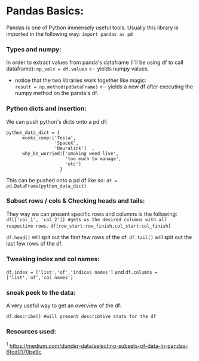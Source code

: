 # Pandas Basics:

Pandas is one of Python immensely useful tools. Usually this library is imported in the following way:
`import pandas as pd`

### Types and numpy:
In order to extract values from panda's dataframe (I'll be using df to call dataframe):
`np_vals = df.values` <-- yields numpy values.

* notice that the two libraries work together like magic: <br>
`result = np.method(pdDataFrame)` <-- yields a new df after executing the numpy method on the panda's df.

### Python dicts and insertion:
We can push python's dicts onto a pd df:

```
python_data_dict = {
      musks_comp:['Tesla',
                  'SpaceX',
                  'Neuralink']  ,
      why_be_worried:['smoking weed live',
                      'too much to manage',
                      'etc']
                    }
```

This can be pushed onto a pd df like so:
`df = pd.DataFrame(python_data_dict)`

### Subset rows / cols & Checking heads and tails:
They way we can present specific rows and columns is the following:
`df[['col_1', 'col_2']] #gets us the desired columns with all respective rows.`
`df[row_start:row_finish,col_start:col_finish]`

`df.head()` will spit out the first few rows of the df.
`df.tail()` will spit out the last few rows of the df.



### Tweaking index and col names:
`df.index = ['list','of','indices names']`
and
`df.columns = ['list','of','col names']`

### sneak peek to the data:
A very useful way to get an overview of the df:

`df.describe() #will present describtive stats for the df` 


### Resources used:

<sup>1</sup> https://medium.com/dunder-data/selecting-subsets-of-data-in-pandas-6fcd0170be9c
